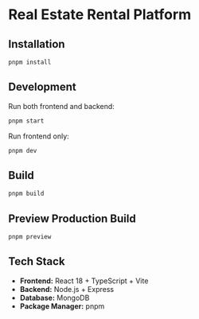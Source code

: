# Real Estate Rental Platform

## Installation

```bash
pnpm install
```

## Development

Run both frontend and backend:
```bash
pnpm start
```

Run frontend only:
```bash
pnpm dev
```

## Build

```bash
pnpm build
```

## Preview Production Build

```bash
pnpm preview
```

## Tech Stack

- **Frontend:** React 18 + TypeScript + Vite
- **Backend:** Node.js + Express
- **Database:** MongoDB
- **Package Manager:** pnpm

